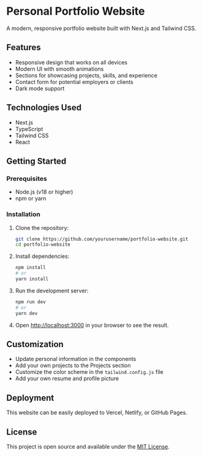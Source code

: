 # Personal Portfolio Website

A modern, responsive portfolio website built with Next.js and Tailwind CSS.

## Features

- Responsive design that works on all devices
- Modern UI with smooth animations
- Sections for showcasing projects, skills, and experience
- Contact form for potential employers or clients
- Dark mode support

## Technologies Used

- Next.js
- TypeScript
- Tailwind CSS
- React

## Getting Started

### Prerequisites

- Node.js (v18 or higher)
- npm or yarn

### Installation

1. Clone the repository:
   ```bash
   git clone https://github.com/yourusername/portfolio-website.git
   cd portfolio-website
   ```

2. Install dependencies:
   ```bash
   npm install
   # or
   yarn install
   ```

3. Run the development server:
   ```bash
   npm run dev
   # or
   yarn dev
   ```

4. Open [http://localhost:3000](http://localhost:3000) in your browser to see the result.

## Customization

- Update personal information in the components
- Add your own projects to the Projects section
- Customize the color scheme in the `tailwind.config.js` file
- Add your own resume and profile picture

## Deployment

This website can be easily deployed to Vercel, Netlify, or GitHub Pages.

## License

This project is open source and available under the [MIT License](LICENSE).
